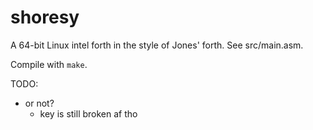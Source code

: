 # shoresy

A 64-bit Linux intel forth in the style of Jones' forth. See src/main.asm.

Compile with `make`.

TODO:
- or not?
  - key is still broken af tho
